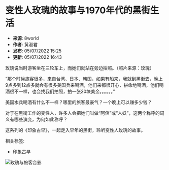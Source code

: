 # 变性人玫瑰的故事与1970年代的黑街生活

- **来源**: 8world
- **作者**: 黄淑君
- **发布**: 05/07/2022 15:25
- **更新**: 05/07/2022 16:43

玫瑰说当时游客坐在三轮车上，而她们就站在旁边拍照。（照片来源：玫瑰）

“那个时候旅客很多，来自台湾、日本、韩国，如果有船来，我就到黑街去，晚上9点多到12点多就会有很多美国兵来喝酒，他们来都很开心，拼命地喝酒，他们喝酒很不一样，也会找我们拍照，拍一张20块美金。。。。。。”

美国水兵喝酒有什么不一样？哪里的旅客最豪气？一个晚上可以赚多少钱？

对于在黑街工作的变性人，许多人会把她们叫做“阿倌”或“人妖”，这两个称呼的词义有哪些演变，为何如此称呼？

这系列的《印象古早》，一起走入早年的黑街，聆听变性人玫瑰的故事。

相关标签:
- 印象古早

![玫瑰与旅客合影](https://dam.mediacorp.sg/image/upload/s--4DVHrTA9--/c_crop,h_580,w_1032,x_0,y_12/c_fill,g_auto,h_468,w_830/f_auto,q_auto/v1/8world/images/2025/02/25/2025-02-25_20h18_36.png?itok=yOCb3yn2)